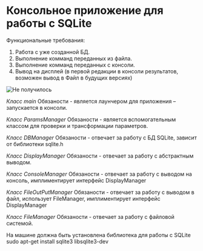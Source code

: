 # Консольное приложение для работы с SQLite

Функциональные требования:

1. Работа  с уже созданной БД.
2. Выполнение комманд переданных из файла.
3. Выполнение комманд переданных с консоли.
4. Вывод на дисплей (в первой редакции в консоли результатов, возможен вывод в Файл в будущих версиях)

![Не получилось](https://github.com/vasiliev-alexey/sqlite_console/blob/master/doc/sqllite_cpp.jpeg)


_Класс main_
Обязаности - является лаунчером для приложения – запускается в консоли.

_Класс ParamsManager_
Обязаности - является вспомогательным классом для проверки и трансформации параметров.



_Класс DBManager_ 
Обязаности -  отвечает за работу с БД SQLite, зависит от библиотеки sqlite.h

_Класс DisplayManager_
Обязаности -  отвечает за работу с  абстрактным выводом.

_Класс ConsoleManager_
Обязаности -  отвечает за работу с   выводом на консоль, имплиментирует  интерфейс  DisplayManager

_Класс FileOutPutManager_
Обязаности -  отвечает за работу с   выводом в файл, использует FileManager, имплиментирует  интерфейс  DisplayManager

_Класс FileManager_
Обязаности -  отвечает за работу с   файловой системой.

На машине должна быть установлена библиотека для работы  с SQLite
sudo apt-get install sqlite3 libsqlite3-dev 